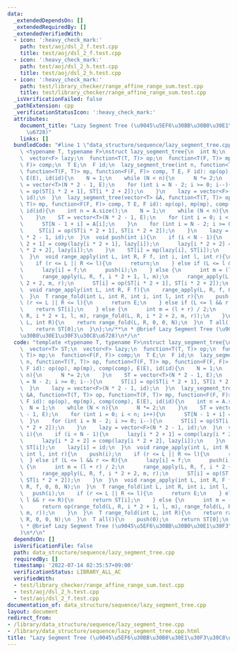 ```yaml
---
data:
  _extendedDependsOn: []
  _extendedRequiredBy: []
  _extendedVerifiedWith:
  - icon: ':heavy_check_mark:'
    path: test/aoj/dsl_2_f.test.cpp
    title: test/aoj/dsl_2_f.test.cpp
  - icon: ':heavy_check_mark:'
    path: test/aoj/dsl_2_h.test.cpp
    title: test/aoj/dsl_2_h.test.cpp
  - icon: ':heavy_check_mark:'
    path: test/library_checker/range_affine_range_sum.test.cpp
    title: test/library_checker/range_affine_range_sum.test.cpp
  _isVerificationFailed: false
  _pathExtension: cpp
  _verificationStatusIcon: ':heavy_check_mark:'
  attributes:
    document_title: "Lazy Segment Tree (\u9045\u5EF6\u30BB\u30B0\u30E1\u30F3\u30C8\
      \u6728)"
    links: []
  bundledCode: "#line 1 \"data_structure/sequence/lazy_segment_tree.cpp\"\ntemplate\
    \ <typename T, typename F>\nstruct lazy_segment_tree{\n  int N;\n  vector<T> ST;\n\
    \  vector<F> lazy;\n  function<T(T, T)> op;\n  function<T(F, T)> mp;\n  function<F(F,\
    \ F)> comp;\n  T E;\n  F id;\n  lazy_segment_tree(int n, function<T(T, T)> op,\
    \ function<T(F, T)> mp, function<F(F, F)> comp, T E, F id): op(op), mp(mp), comp(comp),\
    \ E(E), id(id){\n    N = 1;\n    while (N < n){\n      N *= 2;\n    }\n    ST\
    \ = vector<T>(N * 2 - 1, E);\n    for (int i = N - 2; i >= 0; i--){\n      ST[i]\
    \ = op(ST[i * 2 + 1], ST[i * 2 + 2]);\n    }\n    lazy = vector<F>(N * 2 - 1,\
    \ id);\n  }\n  lazy_segment_tree(vector<T> &A, function<T(T, T)> op, function<T(F,\
    \ T)> mp, function<F(F, F)> comp, T E, F id): op(op), mp(mp), comp(comp), E(E),\
    \ id(id){\n    int n = A.size();\n    N = 1;\n    while (N < n){\n      N *= 2;\n\
    \    }\n    ST = vector<T>(N * 2 - 1, E);\n    for (int i = 0; i < n; i++){\n\
    \      ST[N - 1 + i] = A[i];\n    }\n    for (int i = N - 2; i >= 0; i--){\n \
    \     ST[i] = op(ST[i * 2 + 1], ST[i * 2 + 2]);\n    }\n    lazy = vector<F>(N\
    \ * 2 - 1, id);\n  }\n  void push(int i){\n    if (i < N - 1){\n      lazy[i *\
    \ 2 + 1] = comp(lazy[i * 2 + 1], lazy[i]);\n      lazy[i * 2 + 2] = comp(lazy[i\
    \ * 2 + 2], lazy[i]);\n    }\n    ST[i] = mp(lazy[i], ST[i]);\n    lazy[i] = id;\n\
    \  }\n  void range_apply(int L, int R, F f, int i, int l, int r){\n    push(i);\n\
    \    if (r <= L || R <= l){\n      return;\n    } else if (L <= l && r <= R){\n\
    \      lazy[i] = f;\n      push(i);\n    } else {\n      int m = (l + r) / 2;\n\
    \      range_apply(L, R, f, i * 2 + 1, l, m);\n      range_apply(L, R, f, i *\
    \ 2 + 2, m, r);\n      ST[i] = op(ST[i * 2 + 1], ST[i * 2 + 2]);\n    }\n  }\n\
    \  void range_apply(int L, int R, F f){\n    range_apply(L, R, f, 0, 0, N);\n\
    \  }\n  T range_fold(int L, int R, int i, int l, int r){\n    push(i);\n    if\
    \ (r <= L || R <= l){\n      return E;\n    } else if (L <= l && r <= R){\n  \
    \    return ST[i];\n    } else {\n      int m = (l + r) / 2;\n      return op(range_fold(L,\
    \ R, i * 2 + 1, l, m), range_fold(L, R, i * 2 + 2, m, r));\n    }\n  }\n  T range_fold(int\
    \ L, int R){\n    return range_fold(L, R, 0, 0, N);\n  }\n  T all(){\n    push(0);\n\
    \    return ST[0];\n  }\n};\n/**\n * @brief Lazy Segment Tree (\u9045\u5EF6\u30BB\
    \u30B0\u30E1\u30F3\u30C8\u6728)\n*/\n"
  code: "template <typename T, typename F>\nstruct lazy_segment_tree{\n  int N;\n\
    \  vector<T> ST;\n  vector<F> lazy;\n  function<T(T, T)> op;\n  function<T(F,\
    \ T)> mp;\n  function<F(F, F)> comp;\n  T E;\n  F id;\n  lazy_segment_tree(int\
    \ n, function<T(T, T)> op, function<T(F, T)> mp, function<F(F, F)> comp, T E,\
    \ F id): op(op), mp(mp), comp(comp), E(E), id(id){\n    N = 1;\n    while (N <\
    \ n){\n      N *= 2;\n    }\n    ST = vector<T>(N * 2 - 1, E);\n    for (int i\
    \ = N - 2; i >= 0; i--){\n      ST[i] = op(ST[i * 2 + 1], ST[i * 2 + 2]);\n  \
    \  }\n    lazy = vector<F>(N * 2 - 1, id);\n  }\n  lazy_segment_tree(vector<T>\
    \ &A, function<T(T, T)> op, function<T(F, T)> mp, function<F(F, F)> comp, T E,\
    \ F id): op(op), mp(mp), comp(comp), E(E), id(id){\n    int n = A.size();\n  \
    \  N = 1;\n    while (N < n){\n      N *= 2;\n    }\n    ST = vector<T>(N * 2\
    \ - 1, E);\n    for (int i = 0; i < n; i++){\n      ST[N - 1 + i] = A[i];\n  \
    \  }\n    for (int i = N - 2; i >= 0; i--){\n      ST[i] = op(ST[i * 2 + 1], ST[i\
    \ * 2 + 2]);\n    }\n    lazy = vector<F>(N * 2 - 1, id);\n  }\n  void push(int\
    \ i){\n    if (i < N - 1){\n      lazy[i * 2 + 1] = comp(lazy[i * 2 + 1], lazy[i]);\n\
    \      lazy[i * 2 + 2] = comp(lazy[i * 2 + 2], lazy[i]);\n    }\n    ST[i] = mp(lazy[i],\
    \ ST[i]);\n    lazy[i] = id;\n  }\n  void range_apply(int L, int R, F f, int i,\
    \ int l, int r){\n    push(i);\n    if (r <= L || R <= l){\n      return;\n  \
    \  } else if (L <= l && r <= R){\n      lazy[i] = f;\n      push(i);\n    } else\
    \ {\n      int m = (l + r) / 2;\n      range_apply(L, R, f, i * 2 + 1, l, m);\n\
    \      range_apply(L, R, f, i * 2 + 2, m, r);\n      ST[i] = op(ST[i * 2 + 1],\
    \ ST[i * 2 + 2]);\n    }\n  }\n  void range_apply(int L, int R, F f){\n    range_apply(L,\
    \ R, f, 0, 0, N);\n  }\n  T range_fold(int L, int R, int i, int l, int r){\n \
    \   push(i);\n    if (r <= L || R <= l){\n      return E;\n    } else if (L <=\
    \ l && r <= R){\n      return ST[i];\n    } else {\n      int m = (l + r) / 2;\n\
    \      return op(range_fold(L, R, i * 2 + 1, l, m), range_fold(L, R, i * 2 + 2,\
    \ m, r));\n    }\n  }\n  T range_fold(int L, int R){\n    return range_fold(L,\
    \ R, 0, 0, N);\n  }\n  T all(){\n    push(0);\n    return ST[0];\n  }\n};\n/**\n\
    \ * @brief Lazy Segment Tree (\u9045\u5EF6\u30BB\u30B0\u30E1\u30F3\u30C8\u6728\
    )\n*/\n"
  dependsOn: []
  isVerificationFile: false
  path: data_structure/sequence/lazy_segment_tree.cpp
  requiredBy: []
  timestamp: '2022-07-14 02:35:57+09:00'
  verificationStatus: LIBRARY_ALL_AC
  verifiedWith:
  - test/library_checker/range_affine_range_sum.test.cpp
  - test/aoj/dsl_2_h.test.cpp
  - test/aoj/dsl_2_f.test.cpp
documentation_of: data_structure/sequence/lazy_segment_tree.cpp
layout: document
redirect_from:
- /library/data_structure/sequence/lazy_segment_tree.cpp
- /library/data_structure/sequence/lazy_segment_tree.cpp.html
title: "Lazy Segment Tree (\u9045\u5EF6\u30BB\u30B0\u30E1\u30F3\u30C8\u6728)"
---
```

